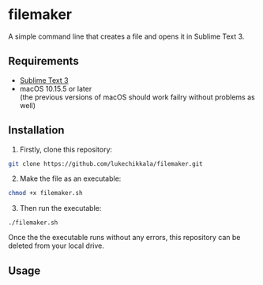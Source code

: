 # filemaker
A simple command line that creates a file and opens it in Sublime Text 3.

## Requirements
* [Sublime Text 3](sublimetext.com)
* macOS 10.15.5 or later<br>
(the previous versions of macOS should work failry without problems as well)

## Installation
1. Firstly, clone this repository:
```bash
git clone https://github.com/lukechikkala/filemaker.git
```
2. Make the file as an executable:
```bash
chmod +x filemaker.sh
```
3. Then run the executable:
```
./filemaker.sh
```

Once the the executable runs without any errors, this repository can be deleted from your local drive.

## Usage
